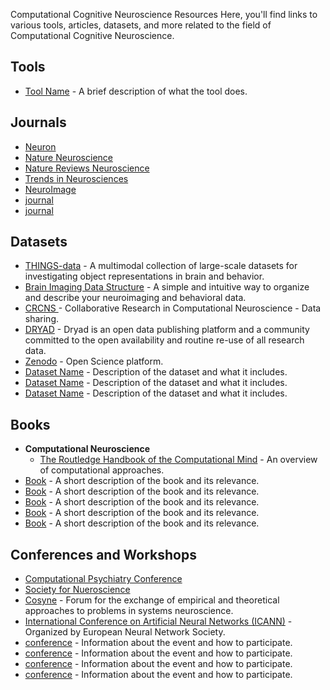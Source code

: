 Computational Cognitive Neuroscience Resources
Here, you'll find links to various tools, articles, datasets, and more related to the field of Computational Cognitive Neuroscience.

## Tools

- [Tool Name](link) - A brief description of what the tool does.

## Journals

- [Neuron](https://www.cell.com/neuron/home) 
- [Nature Neuroscience](https://www.nature.com/neuro/) 
- [Nature Reviews Neuroscience](https://www.nature.com/nrn/) 
- [Trends in Neurosciences](https://www.cell.com/trends/neurosciences/home) 
- [NeuroImage](https://www.sciencedirect.com/journal/neuroimage) 
- [journal](link)
- [journal](link) 

## Datasets

- [THINGS-data](https://plus.figshare.com/collections/THINGS-data_A_multimodal_collection_of_large-scale_datasets_for_investigating_object_representations_in_brain_and_behavior/6161151) - A multimodal collection of large-scale datasets for investigating object representations in brain and behavior.
- [Brain Imaging Data Structure](https://bids.neuroimaging.io/) - A simple and intuitive way to organize and describe your neuroimaging and behavioral data.
- [CRCNS ](https://crcns.org/) - Collaborative Research in Computational Neuroscience - Data sharing.
- [DRYAD](https://datadryad.org/stash) - Dryad is an open data publishing platform and a community committed to the open availability and routine re-use of all research data.
- [Zenodo](https://zenodo.org/) - Open Science platform.
- [Dataset Name](link) - Description of the dataset and what it includes.
- [Dataset Name](link) - Description of the dataset and what it includes.
- [Dataset Name](link) - Description of the dataset and what it includes.

## Books

- **Computational Neuroscience**
  - [The Routledge Handbook of the Computational Mind](https://www.taylorfrancis.com/books/edit/10.4324/9781315643670/routledge-handbook-computational-mind-mark-sprevak-matteo-colombo) - An overview of computational approaches.
- [Book](link) - A short description of the book and its relevance.
- [Book](link) - A short description of the book and its relevance.
- [Book](link) - A short description of the book and its relevance.
- [Book](link) - A short description of the book and its relevance.
- [Book](link) - A short description of the book and its relevance.

## Conferences and Workshops

- [Computational Psychiatry Conference](https://www.cpconf.org/) 
- [Society for Nueroscience](https://www.sfn.org/meetings) 
- [Cosyne](https://www.cosyne.org/) - Forum for the exchange of empirical and theoretical approaches to problems in systems neuroscience.
- [International Conference on Artificial Neural Networks (ICANN)](https://e-nns.org/icanns/) - Organized by European Neural Network Society.
- [conference](link) - Information about the event and how to participate.
- [conference](link) - Information about the event and how to participate.
- [conference](link) - Information about the event and how to participate.
- [conference](link) - Information about the event and how to participate.


